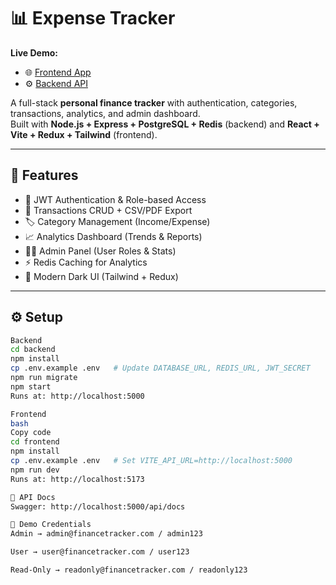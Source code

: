 # 📊 Expense Tracker

**Live Demo:**  
- 🌐 [Frontend App](https://tracker-uwzt.vercel.app/)  
- ⚙️ [Backend API](https://tracker-8lko.onrender.com)  

A full-stack **personal finance tracker** with authentication, categories, transactions, analytics, and admin dashboard.  
Built with **Node.js + Express + PostgreSQL + Redis** (backend) and **React + Vite + Redux + Tailwind** (frontend).  

---

## 🚀 Features
- 🔐 JWT Authentication & Role-based Access  
- 💸 Transactions CRUD + CSV/PDF Export  
- 🏷️ Category Management (Income/Expense)  
- 📈 Analytics Dashboard (Trends & Reports)  
- 👨‍💼 Admin Panel (User Roles & Stats)  
- ⚡ Redis Caching for Analytics  
- 🌙 Modern Dark UI (Tailwind + Redux)  

---

## ⚙️ Setup

```bash
Backend
cd backend
npm install
cp .env.example .env   # Update DATABASE_URL, REDIS_URL, JWT_SECRET
npm run migrate
npm start
Runs at: http://localhost:5000

Frontend
bash
Copy code
cd frontend
npm install
cp .env.example .env   # Set VITE_API_URL=http://localhost:5000
npm run dev
Runs at: http://localhost:5173

📌 API Docs
Swagger: http://localhost:5000/api/docs

🧪 Demo Credentials
Admin → admin@financetracker.com / admin123

User → user@financetracker.com / user123

Read-Only → readonly@financetracker.com / readonly123




